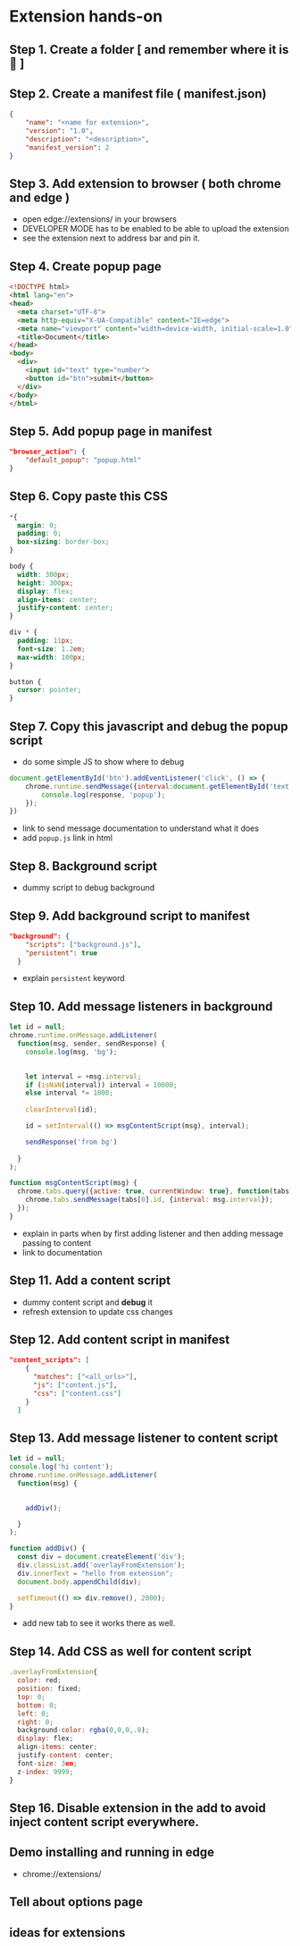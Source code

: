 # Extension hands-on

## Step 1. Create a folder [ and remember where it is 👮 ]

## Step 2. Create a manifest file ( manifest.json)

```json
{
	"name": "<name for extension>",
	"version": "1.0",
	"description": "<description>",
	"manifest_version": 2
}
```

## Step 3. Add extension to browser ( both chrome and edge )

- open edge://extensions/ in your browsers
- DEVELOPER MODE has to be enabled to be able to upload the extension
- see the extension next to address bar and pin it.

## Step 4. Create popup page

```html
<!DOCTYPE html>
<html lang="en">
<head>
  <meta charset="UTF-8">
  <meta http-equiv="X-UA-Compatible" content="IE=edge">
  <meta name="viewport" content="width=device-width, initial-scale=1.0">
  <title>Document</title>
</head>
<body>
  <div>
    <input id="text" type="number">
    <button id="btn">submit</button>
  </div>
</body>
</html>
```

## Step 5. Add popup page in manifest

```json
"browser_action": {
	"default_popup": "popup.html"
}
```

## Step 6. Copy paste this CSS

```css
*{
  margin: 0;
  padding: 0;
  box-sizing: border-box;
}

body {
  width: 300px;
  height: 300px;
  display: flex;
  align-items: center;
  justify-content: center;
}

div * {
  padding: 11px;
  font-size: 1.2em;
  max-width: 100px;
}

button {
  cursor: pointer;
}
```

## Step 7. Copy this javascript and debug the popup script

- do some simple JS to show where to debug

```jsx
document.getElementById('btn').addEventListener('click', () => {
	chrome.runtime.sendMessage({interval:document.getElementById('text').value}, function(response) {
		console.log(response, 'popup');
	});
})
```

- link to send message documentation to understand what it does
- add `popup.js` link in html

## Step 8. Background script

- dummy script to debug background

## Step 9. Add background script to manifest

```json
"background": {
    "scripts": ["background.js"],
    "persistent": true
  }
```

- explain `persistent` keyword

## Step 10. Add message listeners in background

```jsx
let id = null;
chrome.runtime.onMessage.addListener(
  function(msg, sender, sendResponse) {
    console.log(msg, 'bg');

    
    let interval = +msg.interval;
    if (isNaN(interval)) interval = 10000;
    else interval *= 1000;
    
    clearInterval(id);

    id = setInterval(() => msgContentScript(msg), interval);

    sendResponse('from bg')
    
  }
);

function msgContentScript(msg) {
  chrome.tabs.query({active: true, currentWindow: true}, function(tabs) {
    chrome.tabs.sendMessage(tabs[0].id, {interval: msg.interval});
  });
}
```

- explain in parts when by first adding listener and then adding message passing to content
- link to documentation

## Step 11. Add a content script

- dummy content script and **debug** it
- refresh extension to update css changes

## Step 12. Add content script in manifest

```json
"content_scripts": [
    {
      "matches": ["<all_urls>"],
      "js": ["content.js"],
      "css": ["content.css"]
    }
  ]
```

## Step 13. Add message listener to content script

```jsx
let id = null;
console.log('hi content');
chrome.runtime.onMessage.addListener(
  function(msg) {
    

    addDiv();

  }
);

function addDiv() {
  const div = document.createElement('div');
  div.classList.add('overlayFromExtension');
  div.innerText = "hello from extension";
  document.body.appendChild(div);

  setTimeout(() => div.remove(), 2000);
}
```

- add new tab to see it works there as well.

## Step 14. Add CSS as well for content script

```jsx
.overlayFromExtension{
  color: red;
  position: fixed;
  top: 0;
  bottom: 0;
  left: 0;
  right: 0;
  background-color: rgba(0,0,0,.8);
  display: flex;
  align-items: center;
  justify-content: center;
  font-size: 3em;
  z-index: 9999;
}
```

## Step 16. Disable extension in the add to avoid inject content script everywhere.

## Demo installing and running in edge

- chrome://extensions/

## Tell about options page

## ideas for extensions
